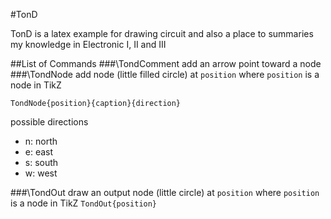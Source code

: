 #TonD

TonD is a latex example for drawing circuit and also a place to summaries my knowledge in Electronic I, II and III

##List of Commands
###\TondComment
add an arrow point toward a node
###\TondNode
add node (little filled circle) at `position` where `position` is a node in TikZ

`TondNode{position}{caption}{direction}`

possible directions
- n: north
- e: east
- s: south
- w: west

###\TondOut
draw an output node (little circle) at `position` where `position` is a node in TikZ
`TondOut{position}`

